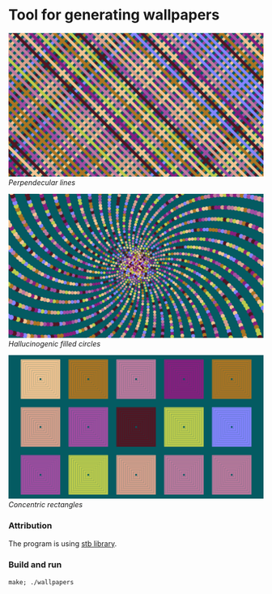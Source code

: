 # Tool for generating wallpapers  

![Perpendecular lines in different collors](https://github.com/Whoopalla/Joplin/blob/master/examples/perpendecular_lines.png?raw=true)
*Perpendecular lines*

![Spiral circles in different color](https://github.com/Whoopalla/Joplin/blob/master/examples/hallucinogenic_circles.png?raw=true)
*Hallucinogenic filled circles*

![Concentric rectangles in different color](https://github.com/Whoopalla/Joplin/blob/master/examples/concentric_rects.png?raw=true)
*Concentric rectangles*

### Attribution
The program is using [stb library](https://github.com/nothings/stb).

### Build and run

```
make; ./wallpapers
```
